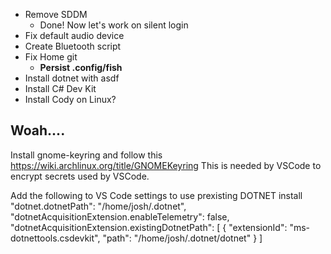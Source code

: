 - Remove SDDM
	- Done! Now let's work on silent login
- Fix default audio device
- Create Bluetooth script
- Fix Home git
	- **Persist .config/fish**
- Install dotnet with asdf
- Install C# Dev Kit
- Install Cody on Linux?

## Woah....

Install gnome-keyring and follow this https://wiki.archlinux.org/title/GNOMEKeyring
	This is needed by VSCode to encrypt secrets used by VSCode.

Add the following to VS Code settings to use prexisting DOTNET install
    "dotnet.dotnetPath": "/home/josh/.dotnet",
    "dotnetAcquisitionExtension.enableTelemetry": false,
    "dotnetAcquisitionExtension.existingDotnetPath": [
        {
            "extensionId": "ms-dotnettools.csdevkit",
            "path": "/home/josh/.dotnet/dotnet"
        }
    ]